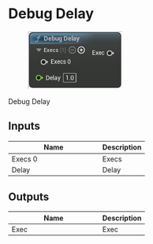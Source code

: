 # Debug Delay

<div align="left" data-full-width="false">

<figure><img src="../../../../api/Exec Nodes/Debug/Debug_Delay.png" alt=""><figcaption></figcaption></figure>

</div>

Debug Delay

## Inputs

<table><thead><tr><th width="170">Name</th><th>Description</th></tr></thead><tbody><tr><td>Execs 0</td><td>Execs</td></tr><tr><td>Delay</td><td>Delay</td></tr></tbody></table>

## Outputs

<table><thead><tr><th width="170">Name</th><th>Description</th></tr></thead><tbody><tr><td>Exec</td><td>Exec</td></tr></tbody></table>

